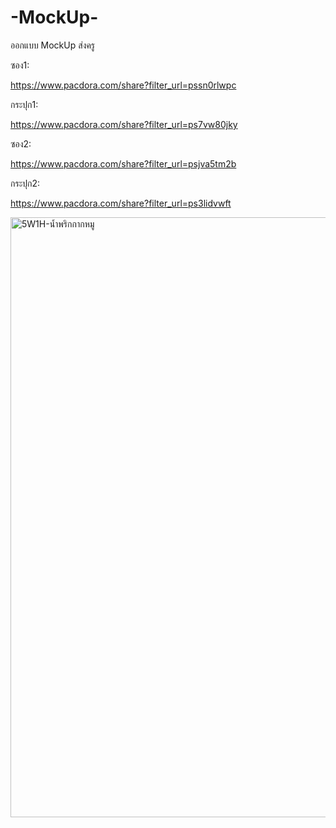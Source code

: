 # -MockUp-
ออกแบบ MockUp ส่งครู

ซอง1:

https://www.pacdora.com/share?filter_url=pssn0rlwpc

กระปุก1:

https://www.pacdora.com/share?filter_url=ps7vw80jky

ซอง2:

https://www.pacdora.com/share?filter_url=psjva5tm2b

กระปุก2:

https://www.pacdora.com/share?filter_url=ps3lidvwft

<img width="1706" height="960" alt="5W1H-น้ำพริกกากหมู" src="https://github.com/user-attachments/assets/e8846253-a142-45d2-a295-998e1f2f1124" />
